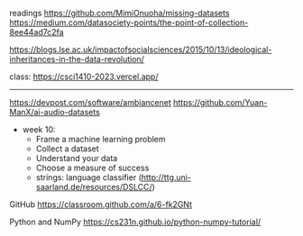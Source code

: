 
readings
https://github.com/MimiOnuoha/missing-datasets
https://medium.com/datasociety-points/the-point-of-collection-8ee44ad7c2fa

https://blogs.lse.ac.uk/impactofsocialsciences/2015/10/13/ideological-inheritances-in-the-data-revolution/

class:
https://csci1410-2023.vercel.app/

---

https://devpost.com/software/ambiancenet
https://github.com/Yuan-ManX/ai-audio-datasets


- week 10:
  - Frame a machine learning problem
  - Collect a dataset
  - Understand your data
  - Choose a measure of success
  - strings: language classifier (http://ttg.uni-saarland.de/resources/DSLCC/)

GitHub
https://classroom.github.com/a/6-fk2GNt

Python and NumPy
https://cs231n.github.io/python-numpy-tutorial/


